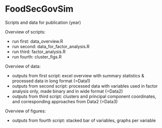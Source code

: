 # FoodSecGovSim
Scripts and data for publication <publication title> (year)

Overview of scripts:
- run first: data_overview.R
- run second: data_for_factor_analysis.R
- run third: factor_analysis.R
- run fourth: cluster_figs.R

Overview of data:
- outputs from first script: excel overview with summary statistics & processed data in long format (=Data1)
- outputs from second script: processed data with variables used in factor analysis only, made binary and in wide format (=Data2)
- outputs from third script: clusters and principal component coordinates, and corresponding approaches from Data2 (=Data3)

Overview of figures:
- outputs from fourth script: stacked bar of variables, graphs per variable
